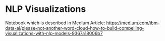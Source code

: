 # NLP Visualizations
Notebook which is described in Medium Article: https://medium.com/ibm-data-ai/please-not-another-word-cloud-how-to-build-compelling-visualizations-with-nlp-models-9367a18006b7
